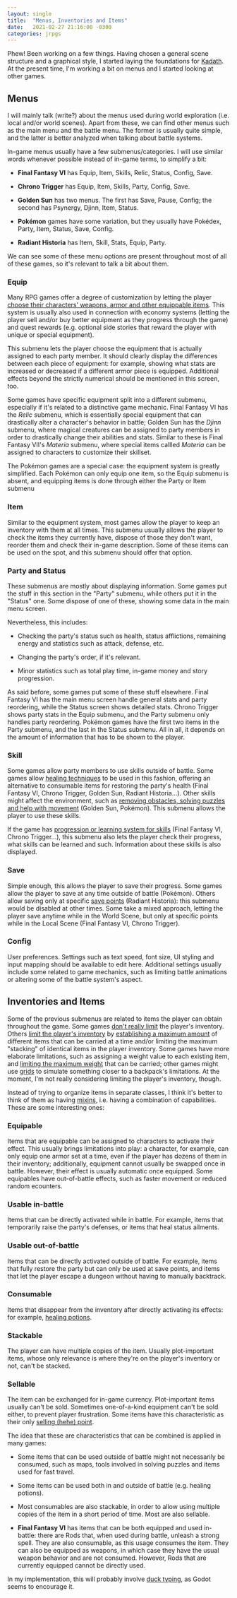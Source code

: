 ```yaml
---
layout: single
title:  "Menus, Inventories and Items"
date:   2021-02-27 21:16:00 -0300
categories: jrpgs
---
```


Phew! Been working on a few things. Having chosen a general scene structure
and  a graphical style, I started laying the foundations for
[Kadath](https://github.com/jbahamon/kadath). At the present time, I'm working
a bit on menus and I started looking at other games.


## Menus

I will mainly talk (write?) about the menus used during world exploration
(i.e. local and/or world scenes). Apart from these, we can find other menus
such as the main menu and the battle menu. The former is usually quite simple,
and the latter is better analyzed when talking about battle systems.

In-game menus usually have a few submenus/categories. I will use similar words
whenever possible instead of in-game terms, to simplify a bit:

- **Final Fantasy VI** has Equip, Item, Skills, Relic, Status, Config, Save.

- **Chrono Trigger** has Equip, Item, Skills, Party, Config, Save.

- **Golden Sun** has two menus. The first has Save, Pause, Config; the second
has Psynergy, Djinn, Item, Status.

- **Pokémon** games have some variation, but they usually have Pokédex, Party,
Item, Status, Save, Config.

- **Radiant Historia** has Item, Skill, Stats, Equip, Party.

We can see some of these menu options are present throughout most of all of
these games, so it's relevant to talk a bit about them.

### Equip

Many RPG games offer a degree of customization by letting the player [choose
their characters' weapons, armor and other equippable
items](https://tvtropes.org/pmwiki/pmwiki.php/Main/EquipmentBasedProgression).
This system is usually also used in connection with economy systems (letting
the player sell and/or buy better equipment as they progress through the game)
and quest rewards (e.g. optional side stories that reward the player with
unique or special equipment).

This submenu lets the player choose the equipment that is actually assigned to
each party member. It should clearly display the differences between each
piece of equipment: for example, showing what stats are increased or decreased
if a different armor piece is equipped. Additional effects beyond the strictly
numerical should be mentioned in this screen, too.

Some games have specific equipment split into a different submenu, especially
if it's related to a distinctive game mechanic. Final Fantasy VI has the
_Relic_ submenu, which is essentially special equipment that can drastically
alter a character's behavior in battle; Golden Sun has the _Djinn_ submenu,
where magical creatures can be assigned to party members in order to
drastically change their abilities and stats. Similar to these is Final
Fantasy VII's _Materia_ submenu, where special items callled _Materia_ can be
assigned to characters to customize their skillset.

The Pokémon games are a special case: the equipment system is greatly
simplified. Each Pokémon can only equip one item, so the Equip submenu is
absent, and equipping items is done through either the Party or Item submenu

### Item

Similar to the equipment system, most games allow the player to keep an
inventory with them at all times. This submenu usually allows the player to
check the items they currently have, dispose of those they don't want, reorder
them and check their in-game description. Some of these items can be used on
the spot, and this submenu should offer that option. 

### Party and Status

These submenus are mostly about displaying information. Some games put the
stuff in this section in the "Party" submenu, while others put it in the
"Status" one. Some dispose of one of these, showing some data in the main menu
screen.

Nevertheless, this includes:

- Checking the party's status such as health, status afflictions, remaining
energy and statistics such as attack, defense, etc. 

- Changing the party's order, if it's relevant.

- Minor statistics such as total play time, in-game money and story progression.

As said before, some games put some of these stuff elsewhere. Final Fantasy VI
has the main menu screen handle general stats and party reordering, while the
Status screen shows detailed stats. Chrono Trigger shows party stats in the
Equip submenu, and the Party submenu only handles party reordering. Pokémon
games have the first two items in the Party submenu, and the last in the
Status submenu. All in all, it depends on the amount of information that has
to be shown to the player. 

### Skill

Some games allow party members to use skills outside of battle. Some games
allow [healing
techniques](https://tvtropes.org/pmwiki/pmwiki.php/Main/TheMedic) to be used
in this fashion, offering an alternative to consumable items for restoring the
party's health (Final Fantasy VI, Chrono Trigger, Golden Sun, Radiant
Historia...). Other skills might affect the environment, such as [removing
obstacles, solving puzzles and help with
movement](https://tvtropes.org/pmwiki/pmwiki.php/Main/AbilityRequiredToProceed)
(Golden Sun, Pokémon). This submenu allows the player to use these skills.

If the game has [progression or learning system for
skills](https://tvtropes.org/pmwiki/pmwiki.php/Main/SkillScoresAndPerks)
(Final Fantasy VI, Chrono Trigger...), this submenu also lets the player check
their progress, what skills can be learned and such. Information about
these skills is also displayed.


### Save

Simple enough, this allows the player to save their progress. Some games allow
the player to save at any time outside of battle (Pokémon). Others allow
saving only at specific [save
points](https://tvtropes.org/pmwiki/pmwiki.php/Main/SavePoint) (Radiant
Historia): this submenu would be disabled at other times. Some take a mixed
approach, letting the player save anytime while in the World Scene, but only
at specific points while in the Local Scene (Final Fantasy VI, Chrono Trigger).


### Config

User preferences. Settings such as text speed, font size, UI styling and input
mapping should be available to edit here. Additional settings usually include
some related to game mechanics, such as limiting battle animations or altering
some of the battle system's aspect.

## Inventories and Items

Some of the previous submenus are related to items the player can obtain
throughout the game. Some games [don't really
limit](https://tvtropes.org/pmwiki/pmwiki.php/Main/HyperspaceArsenal) the
player's inventory. Others [limit the player's
inventory](https://tvtropes.org/pmwiki/pmwiki.php/Main/InventoryManagementPuzzle)
by [establishing a maximum
amount](https://tvtropes.org/pmwiki/pmwiki.php/Main/LimitedLoadout) of
different items that can be carried at a time and/or limiting the maximum
"stacking" of identical items in the player inventory. Some games have more
elaborate limitations, such as assigning a weight value to each existing item,
and [limiting the maximum
weight](https://tvtropes.org/pmwiki/pmwiki.php/Main/CriticalEncumbranceFailure)
that can be carried; other games might use
[grids](https://tvtropes.org/pmwiki/pmwiki.php/Main/GridInventory) to simulate
something closer to a backpack's limitations. At the moment, I'm not really
considering limiting the player's inventory, though.


Instead of trying to organize items in separate classes, I think it's better
to think of them as having [mixins](https://en.wikipedia.org/wiki/Mixin), i.e.
having a combination of capabilities. These are some interesting ones:

### Equipable

Items that are equipable can be assigned to characters to activate their
effect. This usually brings limitations into play: a character, for example,
can only equip one armor set at a time, even if the player has dozens of them
in their inventory; additionally, equipment cannot usually be swapped
once in battle. However, their effect is usually automatic once equipped. Some
equipables have out-of-battle effects, such as faster movement or reduced
random ecounters.

### Usable in-battle

Items that can be directly activated while in battle. For example, items that
temporarily raise the party's defenses, or items that heal status ailments.

### Usable out-of-battle

Items that can be directly activated outside of battle. For example, items
that fully restore the party but can only be used at save points, and items
that let the player escape a dungeon without having to manually backtrack.

### Consumable

Items that disappear from the inventory after directly activating its effects:
for example, [healing
potions](https://tvtropes.org/pmwiki/pmwiki.php/Main/HealingPotion).

### Stackable

The player can have multiple copies of the item. Usually 
plot-important items, whose only relevance is where they're on the player's
inventory or not, can't be stacked.

### Sellable

The item can be exchanged for in-game currency. Plot-important items usually
can't be sold. Sometimes one-of-a-kind equipment can't be sold either, to
prevent player frustration. Some items have this characteristic as their only
[selling (hehe)
point](https://tvtropes.org/pmwiki/pmwiki.php/Main/VendorTrash).

The idea that these are characteristics that can be combined is applied in
many games:

- Some items that can be used outside of battle might not necessarily be
consumed, such as maps, tools involved in solving puzzles and items used for
fast travel.

- Some items can be used both in and outside of battle (e.g. healing potions).

- Most consumables are also stackable, in order to allow using multiple copies of
the item in a short period of time. Most are also sellable.

- **Final Fantasy VI** has items that can be both equipped and used in-battle:
there are Rods that, when used during battle, unleash a strong spell. They are
also consumable, as this usage consumes the item. They can also be equipped as
weapons, in which case they have the usual weapon behavior and are not
consumed. However, Rods that are currently equipped cannot be directly used.

In my implementation, this will probably involve [duck
typing](https://en.wikipedia.org/wiki/Duck_typing), as Godot seems to encourage it.